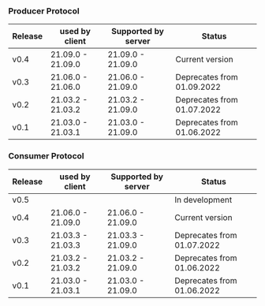 ### Producer Protocol
| Release      | used by client      | Supported by server  | Status           |
| ------------ | ------------------- | -------------------- | ---------------- |
| v0.4         | 21.09.0 - 21.09.0   | 21.09.0  - 21.09.0   | Current version  |
| v0.3         | 21.06.0 - 21.06.0   | 21.06.0  - 21.09.0   | Deprecates from 01.09.2022  |
| v0.2         | 21.03.2 - 21.03.2   | 21.03.2  - 21.09.0   | Deprecates from 01.07.2022  |
| v0.1         | 21.03.0 - 21.03.1   | 21.03.0  - 21.09.0   | Deprecates from 01.06.2022  |


### Consumer Protocol
| Release      | used by client      | Supported by server  | Status           |
| ------------ | ------------------- | -------------------- | ---------------- |
| v0.5         |   |    | In development  |
| v0.4         | 21.06.0 - 21.09.0   | 21.06.0  - 21.09.0   | Current version  |
| v0.3         | 21.03.3 - 21.03.3   | 21.03.3  - 21.09.0   | Deprecates from 01.07.2022  |
| v0.2         | 21.03.2 - 21.03.2   | 21.03.2  - 21.09.0   | Deprecates from 01.06.2022  |
| v0.1         | 21.03.0 - 21.03.1   | 21.03.0  - 21.09.0   | Deprecates from 01.06.2022  |

